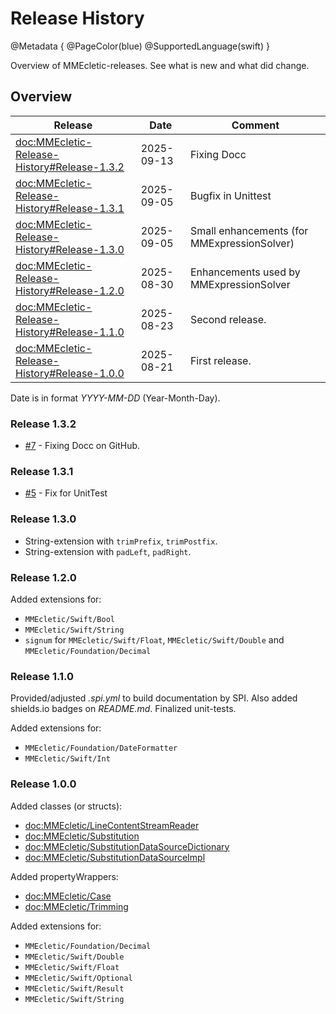 # Release History

@Metadata {
    @PageColor(blue)
    @SupportedLanguage(swift)
}

Overview of MMEcletic-releases. See what is new and what did change.

## Overview

| Release                                          | Date       | Comment                                                           |
|--------------------------------------------------|------------|-------------------------------------------------------------------| 
| <doc:MMEcletic-Release-History#Release-1.3.2>    | 2025-09-13 | Fixing Docc                                                       |
| <doc:MMEcletic-Release-History#Release-1.3.1>    | 2025-09-05 | Bugfix in Unittest                                                |
| <doc:MMEcletic-Release-History#Release-1.3.0>    | 2025-09-05 | Small enhancements (for MMExpressionSolver)                       |
| <doc:MMEcletic-Release-History#Release-1.2.0>    | 2025-08-30 | Enhancements used by MMExpressionSolver                           |
| <doc:MMEcletic-Release-History#Release-1.1.0>    | 2025-08-23 | Second release.                                                   |
| <doc:MMEcletic-Release-History#Release-1.0.0>    | 2025-08-21 | First release.                                                    |

Date is in format _YYYY-MM-DD_ (Year-Month-Day).

### Release 1.3.2

- [#7](https://github.com/MarcusMiss/MMEcletic/issues/7) - Fixing Docc on GitHub.

### Release 1.3.1

-  [#5](https://github.com/MarcusMiss/MMEcletic/issues/5) - Fix for UnitTest

### Release 1.3.0

- String-extension with `trimPrefix`, `trimPostfix`.
- String-extension with `padLeft`, `padRight`.

### Release 1.2.0

Added extensions for:

- ``MMEcletic/Swift/Bool``
- ``MMEcletic/Swift/String``
- `signum` for ``MMEcletic/Swift/Float``, ``MMEcletic/Swift/Double`` and ``MMEcletic/Foundation/Decimal``

### Release 1.1.0

Provided/adjusted _.spi.yml_ to build documentation by SPI. Also added shields.io badges on _README.md_.
Finalized unit-tests.

Added extensions for:

- ``MMEcletic/Foundation/DateFormatter``
- ``MMEcletic/Swift/Int``

### Release 1.0.0

Added classes (or structs):

- <doc:MMEcletic/LineContentStreamReader>
- <doc:MMEcletic/Substitution>
- <doc:MMEcletic/SubstitutionDataSourceDictionary>
- <doc:MMEcletic/SubstitutionDataSourceImpl>

Added propertyWrappers:

- <doc:MMEcletic/Case>
- <doc:MMEcletic/Trimming>

Added extensions for:

- ``MMEcletic/Foundation/Decimal``
- ``MMEcletic/Swift/Double``
- ``MMEcletic/Swift/Float``
- ``MMEcletic/Swift/Optional``
- ``MMEcletic/Swift/Result``
- ``MMEcletic/Swift/String``
